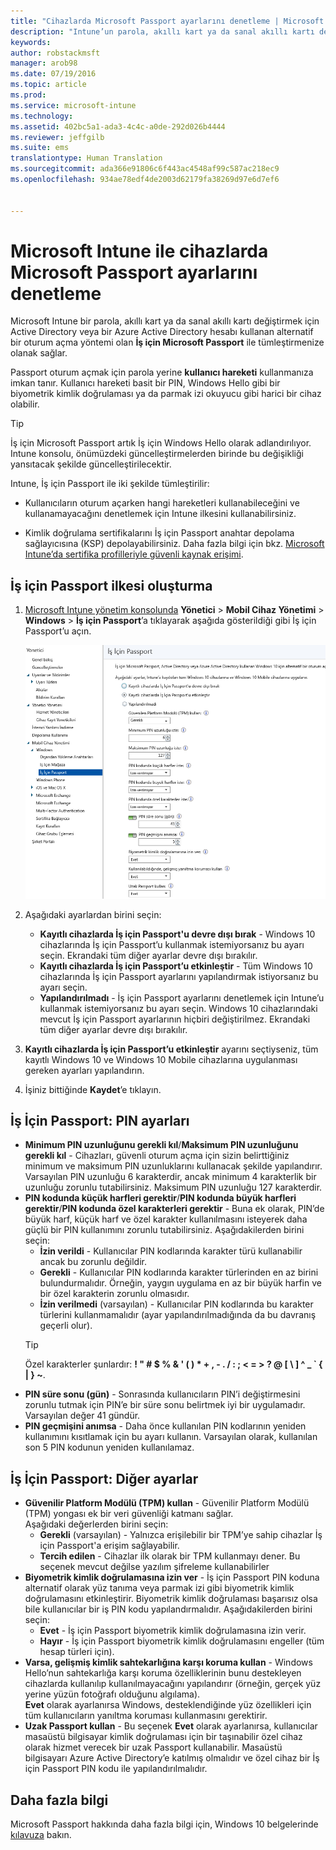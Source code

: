 ```yaml
---
title: "Cihazlarda Microsoft Passport ayarlarını denetleme | Microsoft Intune"
description: "Intune’un parola, akıllı kart ya da sanal akıllı kartı değiştirmek için Active Directory veya bir Azure Active Directory hesabının kullanıldığı alternatif bir oturum açma yöntemi olan **İş için Microsoft Passport** ile nasıl tümleşik çalıştığını öğrenin."
keywords: 
author: robstackmsft
manager: arob98
ms.date: 07/19/2016
ms.topic: article
ms.prod: 
ms.service: microsoft-intune
ms.technology: 
ms.assetid: 402bc5a1-ada3-4c4c-a0de-292d026b4444
ms.reviewer: jeffgilb
ms.suite: ems
translationtype: Human Translation
ms.sourcegitcommit: ada366e91806c6f443ac4548af99c587ac218ec9
ms.openlocfilehash: 934ae78edf4de2003d62179fa38269d97e6d7ef6


---
```


# Microsoft Intune ile cihazlarda Microsoft Passport ayarlarını denetleme
Microsoft Intune bir parola, akıllı kart ya da sanal akıllı kartı değiştirmek için Active Directory veya bir Azure Active Directory hesabı kullanan alternatif bir oturum açma yöntemi olan **İş için Microsoft Passport** ile tümleştirmenize olanak sağlar.

Passport oturum açmak için parola yerine **kullanıcı hareketi** kullanmanıza imkan tanır. Kullanıcı hareketi basit bir PIN, Windows Hello gibi bir biyometrik kimlik doğrulaması ya da parmak izi okuyucu gibi harici bir cihaz olabilir.

>[!TIP]
>İş için Microsoft Passport artık İş için Windows Hello olarak adlandırılıyor. Intune konsolu, önümüzdeki güncelleştirmelerden birinde bu değişikliği yansıtacak şekilde güncelleştirilecektir.

Intune, İş için Passport ile iki şekilde tümleştirilir:

-   Kullanıcıların oturum açarken hangi hareketleri kullanabileceğini ve kullanamayacağını denetlemek için Intune ilkesini kullanabilirsiniz.

-   Kimlik doğrulama sertifikalarını İş için Passport anahtar depolama sağlayıcısına (KSP) depolayabilirsiniz. Daha fazla bilgi için bkz. [Microsoft Intune’da sertifika profilleriyle güvenli kaynak erişimi](secure-resource-access-with-certificate-profiles.md).

## İş için Passport ilkesi oluşturma

1.  [Microsoft Intune yönetim konsolunda](https://manage.microsoft.com) **Yönetici** &gt; **Mobil Cihaz Yönetimi** &gt; **Windows** &gt; **İş için Passport**’a tıklayarak aşağıda gösterildiği gibi İş için Passport’u açın.

    ![İş İçin Passport Sayfası](../media/passport.png)

2.  Aşağıdaki ayarlardan birini seçin:
    - **Kayıtlı cihazlarda İş için Passport'u devre dışı bırak** - Windows 10 cihazlarında İş için Passport’u kullanmak istemiyorsanız bu ayarı seçin. Ekrandaki tüm diğer ayarlar devre dışı bırakılır.
    - **Kayıtlı cihazlarda İş için Passport’u etkinleştir** - Tüm Windows 10 cihazlarında İş için Passport ayarlarını yapılandırmak istiyorsanız bu ayarı seçin.
    - **Yapılandırılmadı** - İş için Passport ayarlarını denetlemek için Intune’u kullanmak istemiyorsanız bu ayarı seçin. Windows 10 cihazlarındaki mevcut İş için Passport ayarlarının hiçbiri değiştirilmez. Ekrandaki tüm diğer ayarlar devre dışı bırakılır.
3.  **Kayıtlı cihazlarda İş için Passport’u etkinleştir** ayarını seçtiyseniz, tüm kayıtlı Windows 10 ve Windows 10 Mobile cihazlarına uygulanması gereken ayarları yapılandırın.
3.  İşiniz bittiğinde **Kaydet**’e tıklayın.

## İş İçin Passport: PIN ayarları

  
- **Minimum PIN uzunluğunu gerekli kıl**/**Maksimum PIN uzunluğunu gerekli kıl** - Cihazları, güvenli oturum açma için sizin belirttiğiniz minimum ve maksimum PIN uzunluklarını kullanacak şekilde yapılandırır. Varsayılan PIN uzunluğu 6 karakterdir, ancak minimum 4 karakterlik bir uzunluğu zorunlu tutabilirsiniz. Maksimum PIN uzunluğu 127 karakterdir.
- **PIN kodunda küçük harfleri gerektir**/**PIN kodunda büyük harfleri gerektir**/**PIN kodunda özel karakterleri gerektir** - Buna ek olarak, PIN’de büyük harf, küçük harf ve özel karakter kullanılmasını isteyerek daha güçlü bir PIN kullanımını zorunlu tutabilirsiniz. Aşağıdakilerden birini seçin:
    - **İzin verildi** - Kullanıcılar PIN kodlarında karakter türü kullanabilir ancak bu zorunlu değildir.
    - **Gerekli** - Kullanıcılar PIN kodlarında karakter türlerinden en az birini bulundurmalıdır. Örneğin, yaygın uygulama en az bir büyük harfin ve bir özel karakterin zorunlu olmasıdır.
    - **İzin verilmedi** (varsayılan) - Kullanıcılar PIN kodlarında bu karakter türlerini kullanmamalıdır (ayar yapılandırılmadığında da bu davranış geçerli olur).
    > [!TIP]
    > Özel karakterler şunlardır: **! " # $ % &amp; ' ( ) &#42; + , - . / : ; &lt; = &gt; ? @ [ \ ] ^ _ &#96; { &#124; } ~**.
- **PIN süre sonu (gün)** - Sonrasında kullanıcıların PIN’i değiştirmesini zorunlu tutmak için PIN’e bir süre sonu belirtmek iyi bir uygulamadır. Varsayılan değer 41 gündür. 
- **PIN geçmişini anımsa** - Daha önce kullanılan PIN kodlarının yeniden kullanımını kısıtlamak için bu ayarı kullanın. Varsayılan olarak, kullanılan son 5 PIN kodunun yeniden kullanılamaz.


## İş İçin Passport: Diğer ayarlar

- **Güvenilir Platform Modülü (TPM) kullan** - Güvenilir Platform Modülü (TPM) yongası ek bir veri güvenliği katmanı sağlar.<br>Aşağıdaki değerlerden birini seçin:
    - **Gerekli** (varsayılan) - Yalnızca erişilebilir bir TPM’ye sahip cihazlar İş için Passport'a erişim sağlayabilir.
    - **Tercih edilen** - Cihazlar ilk olarak bir TPM kullanmayı dener. Bu seçenek mevcut değilse yazılım şifreleme kullanabilirler
- **Biyometrik kimlik doğrulamasına izin ver** - İş için Passport PIN koduna alternatif olarak yüz tanıma veya parmak izi gibi biyometrik kimlik doğrulamasını etkinleştirir. Biyometrik kimlik doğrulaması başarısız olsa bile kullanıcılar bir iş PIN kodu yapılandırmalıdır. Aşağıdakilerden birini seçin:
    - **Evet** - İş için Passport biyometrik kimlik doğrulamasına izin verir.
    - **Hayır** - İş için Passport biyometrik kimlik doğrulamasını engeller (tüm hesap türleri için).
- **Varsa, gelişmiş kimlik sahtekarlığına karşı koruma kullan** - Windows Hello’nun sahtekarlığa karşı koruma özelliklerinin bunu destekleyen cihazlarda kullanılıp kullanılmayacağını yapılandırır (örneğin, gerçek yüz yerine yüzün fotoğrafı olduğunu algılama).<br>**Evet** olarak ayarlanırsa Windows, desteklendiğinde yüz özellikleri için tüm kullanıcıların yanıltma koruması kullanmasını gerektirir.
- **Uzak Passport kullan** - Bu seçenek **Evet** olarak ayarlanırsa, kullanıcılar masaüstü bilgisayar kimlik doğrulaması için bir taşınabilir özel cihaz olarak hizmet verecek bir uzak Passport kullanabilir. Masaüstü bilgisayarı Azure Active Directory’e katılmış olmalıdır ve özel cihaz bir İş için Passport PIN kodu ile yapılandırılmalıdır.

## Daha fazla bilgi
Microsoft Passport hakkında daha fazla bilgi için, Windows 10 belgelerinde [kılavuza](https://technet.microsoft.com/library/mt589441.aspx) bakın.





<!--HONumber=Jul16_HO3-->


